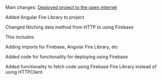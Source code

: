 Main changes:
[Deployed project to the open internet](https://pcpartpicker-app.web.app/)

Added Angular Fire Library to project

Changed fetching data method from HTTP to using Firebase

This includes:

Adding imports for Firebase, Angular Fire Library, etc

Added code for functionality for deploying using Firebase

Added functionality to fetch code using Firebase Fire Library instead of using HTTPClient
